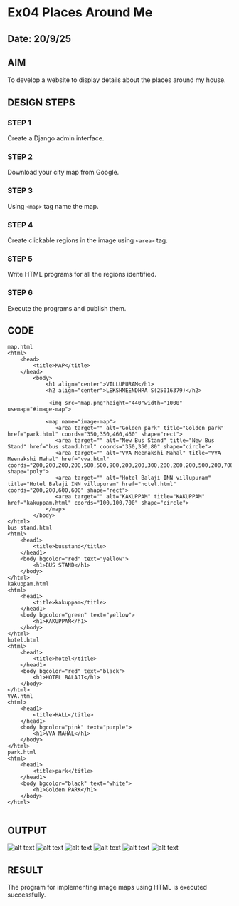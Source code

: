 # Ex04 Places Around Me
## Date: 20/9/25

## AIM
To develop a website to display details about the places around my house.

## DESIGN STEPS

### STEP 1
Create a Django admin interface.

### STEP 2
Download your city map from Google.

### STEP 3
Using ```<map>``` tag name the map.

### STEP 4
Create clickable regions in the image using ```<area>``` tag.

### STEP 5
Write HTML programs for all the regions identified.

### STEP 6
Execute the programs and publish them.

## CODE
````
map.html
<html>
    <head>
        <title>MAP</title>
    </head>
        <body>
            <h1 align="center">VILLUPURAM</h1>
            <h2 align="center">LEKSHMEENDHRA S(25016379)</h2>

             <img src="map.png"height="440"width="1000" usemap="#image-map">

            <map name="image-map">
               <area target="" alt="Golden park" title="Golden park" href="park.html" coords="350,350,460,460" shape="rect">
               <area target="" alt="New Bus Stand" title="New Bus Stand" href="bus stand.html" coords="350,350,80" shape="circle">
               <area target="" alt="VVA Meenakshi Mahal" title="VVA Meenakshi Mahal" href="vva.html" coords="200,200,200,200,500,500,900,200,200,300,200,200,200,500,200,700,300,300,300,500,300,300" shape="poly">
               <area target="" alt="Hotel Balaji INN villupuram" title="Hotel Balaji INN villupuram" href="hotel.html" coords="200,200,600,600" shape="rect">
               <area target="" alt="KAKUPPAM" title="KAKUPPAM" href="kakuppam.html" coords="100,100,700" shape="circle">
            </map>
        </body>
</html>
bus stand.html
<html>
    <head1>
        <title>busstand</title>
    </head1>
    <body bgcolor="red" text="yellow">
        <h1>BUS STAND</h1>
    </body>
</html>
kakuppam.html
<html>
    <head1>
        <title>kakuppam</title>
    </head1>
    <body bgcolor="green" text="yellow">
        <h1>KAKUPPAM</h1>
    </body>
</html>
hotel.html
<html>
    <head1>
        <title>hotel</title>
    </head1>
    <body bgcolor="red" text="black">
        <h1>HOTEL BALAJI</h1>
    </body>
</html>
VVA.html
<html>
    <head1>
        <title>HALL</title>
    </head1>
    <body bgcolor="pink" text="purple">
        <h1>VVA MAHAL</h1>
    </body>
</html>
park.html
<html>
    <head1>
        <title>park</title>
    </head1>
    <body bgcolor="black" text="white">
        <h1>Golden PARK</h1>
    </body>
</html>


````


## OUTPUT
![alt text](<Screenshot 2025-09-21 001639.png>)
![alt text](<Screenshot 2025-09-21 001715.png>)
![alt text](<Screenshot 2025-09-21 001746.png>)
![alt text](<Screenshot 2025-09-21 001805.png>)
![alt text](<Screenshot 2025-09-21 001822.png>)
![alt text](<Screenshot 2025-09-21 001838.png>)

## RESULT
The program for implementing image maps using HTML is executed successfully.
